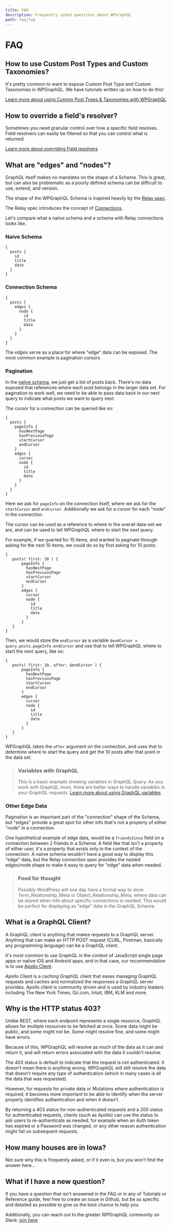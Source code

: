 ```yaml
---
title: FAQ
description: Frequently asked questions about WPGraphQL
path: faq/faq
---
```


# FAQ

## How to use Custom Post Types and Custom Taxonomies?

It's pretty common to want to expose Custom Post Type and Custom Taxonomies in WPGraphQL. We have tutorials written up on how to do this!

[Learn more about using Custom Post Types & Taxonomies with WPGraphQL](tutorials/custom-post-types-and-taxonomies.md)

## How to override a field's resolver?

Sometimes you need granular control over how a specific field resolves. Field resolvers can easily be filtered so that you can control what is returned.

[Learn more about overriding Field resolvers](tutorials/override-field-resolvers.md)

## What are "edges" and "nodes"?

GraphQL itself makes no mandates on the shape of a Schema. This is great, but can also be problematic as a poorly defined schema can be difficult to use, extend, and version.

The shape of the WPGraphQL Schema is inspired heavily by the [Relay spec](https://facebook.github.io/relay/docs/graphql-relay-specification.html).

The Relay spec introduces the concept of [Connections](https://facebook.github.io/relay/docs/graphql-connections.html). 

Let's compare what a naiive schema and a schema with Relay connections looks like.

### Naive Schema


```
{
  posts {
    id
    title
    date
  }
}
```

### Connection Schema

```
{
  posts {
    edges {
      node {
        id
        title
        date
      }
    }
  }
}
```

The _edges_ serve as a place for where "edge" data can be exposed. The most common example is pagination cursors. 

### Pagination

In the [naiive schema](#naive-schema), we just get a list of posts back. There's no data exposed that references where each
post belongs in the larger data set. For pagination to work well, we need to be able to pass data back in our next query
to indicate what posts we want to query next. 

The cursor for a connection can be queried like so:

```
{
  posts {
    pageInfo {
      hasNextPage
      hasPreviousPage
      startCursor
      endCursor
    }
    edges {
      cursor
      node {
        id
        title
        date
      }
    }
  }
}
```

Here we ask for `pageInfo` on the connection itself, where we ask for the `startCursor` and `endCursor`. Additionally we ask for a cursor
for each "node" in the connection. 

The cursor can be used as a reference to where in the overall data-set we are, and can be used to tell WPGraphQL where to start
the next query.

For example, if we queried for 10 items, and wanted to paginate through asking for the next 10 items, we could do so by first asking for 10 posts:

```
{
   posts( first: 10 ) {
       pageInfo {
         hasNextPage
         hasPreviousPage
         startCursor
         endCursor
       }
       edges {
         cursor
         node {
           id
           title
           date
         }
       }
   }
}
```

Then, we would store the `endCursor` as a variable `$endCursor = query.posts.pageInfo.endCursor` and use that to tell WPGraphQL where to start the next query, like so:

```
{
   posts( first: 10, after: $endCursor ) {
       pageInfo {
         hasNextPage
         hasPreviousPage
         startCursor
         endCursor
       }
       edges {
         cursor
         node {
           id
           title
           date
         }
       }
   }
}
```

WPGraphQL takes the `after` argument on the connection, and uses that to determine where to start the query and get the 10 posts after that point in the data set.

> ### Variables with GraphQL
> This is a basic example showing variables in GraphQL Query. As you work with GraphQL more, there are better ways to handle variables in your GraphQL requests. [Learn more about using GraphQL variables](http://graphql.org/learn/queries/#variables)

### Other Edge Data
Pagination is an important part of the "connection" shape of the Schema, but "edges" provide a great spot for other info
that's not a property of either "node" in a connection. 

One hypothetical example of edge data, would be a `friendsSince` field on a connection between 2 friends in a Schema. A field like that isn't
a property of either user, it's a property that exists only in the context of the connection. A naiive schema wouldn't have a good way
to display this "edge" data, but the Relay connection spec provides the nested edges/node shape to make it easy to query for "edge" data when needed.

> ### Food for thought
> Possibly WordPress will one day have a formal way to store Term_Relationship_Meta or Object_Relationship_Meta, where data can be stored when info about specific connections is needed. This would be perfect for displaying as "edge" data in the GraphQL Schema.

## What is a GraphQL Client?

A GraphQL client is anything that makes requests to a GraphQL server. Anything that can make an HTTP POST request (CURL, Postman, basically any programming language) can be a GraphQL client.

It's most common to use GraphQL in the context of JavaScript single page apps or native iOS and Android apps, and in that case, our recommendation is to use [Apollo Client](https://www.apollographql.com/client/). 

Apollo Client is a caching GraphQL client that eases managing GraphQL requests and caches and normalized the responses a GraphQL server provides. Apollo client is community driven and is used by industry leaders including The New York Times, Qz.com, Intuit, IBM, KLM and more.

## Why is the HTTP status 403?

Unlike REST, where each endpoint represents a single resource, GraphQL allows for multiple resources to be fetched at once. Some data might be public, and some might not be. Some might resolve fine, and some might have errors.

Because of this, WPGraphQL will resolve as much of the data as it can and return it, and will return errors associated with the data it couldn't resolve.

The 403 status is default to indicate that the request is not authenticated. It doesn't mean there is anything wrong. WPGraphQL will still resolve the data that
doesn't require any type of authentication (which in many cases is all the data that was requested). 

However, for requests for private data or Mutations where authentication is required, it becomes more important to be able to identify when the server properly identifies authentication and when it doesn't.

By returning a 403 status for non-authenticated requests and a 200 status for authenticated requests, clients (such as Apollo) can use the status to ask users to re-authenticate as needed, for example when an Auth token has expired or a Password was changed, or any other reason authentication might fail on subsequent requests.

## How many houses are in Iowa?
Not sure why this is frequently asked, or if it even is, but you won't find the answer here...

## What if I have a new question?
If you have a question that isn't answered in the FAQ or in any of Tutorials or Reference guide, feel free to create an issue in Github, but be as specific and detailed as possible to give us the best chance to help you. 

Additionally, you can reach out to the greater WPGraphQL community on Slack: [join here](https://wpgraphql.com/community)